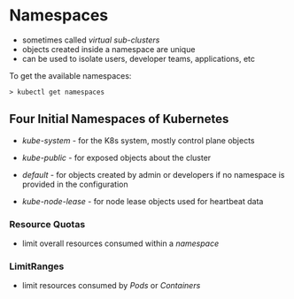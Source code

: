 # Namespaces

- sometimes called *virtual sub-clusters*
- objects created inside a namespace are unique
- can be used to isolate users, developer teams, applications, etc

To get the available namespaces:
```
> kubectl get namespaces
```

## Four Initial Namespaces of Kubernetes
- *kube-system* - for the K8s system, mostly control plane objects

- *kube-public* - for exposed objects about the cluster

- *default* - for objects created by admin or developers if no namespace is provided in the configuration

- *kube-node-lease* - for node lease objects used for heartbeat data

### Resource Quotas
- limit overall resources consumed within a *namespace*

### LimitRanges
- limit resources consumed by *Pods* or *Containers*